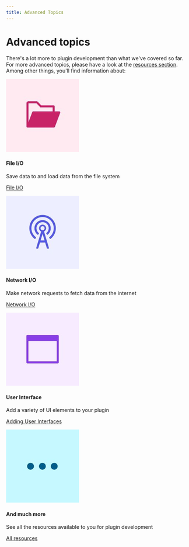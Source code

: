 ```yaml
---
title: Advanced Topics
---
```


# Advanced topics

There's a lot more to plugin development than what we've covered so far. For more advanced topics, please have a look at the [resources section](). Among other things, you'll find information about:

<MiniResourceCard slots="image,heading,text,link" repeat="5" theme="lightest" inRow="3"/>

![Folder icon](file.jpg)

#### File I/O

Save data to and load data from the file system

[File I/O](../../resources/recipes/file-operation/)

![Network icon](network.jpg)

#### Network I/O

Make network requests to fetch data from the internet

[Network I/O](../../resources/recipes/network/)

![Application window icon](ui.jpg)

#### User Interface

Add a variety of UI elements to your plugin

[Adding User Interfaces](../../resources/fundamentals/create-ui/)

<!-- 
![Complex hierarchical component structure icon](react.jpg)

#### React

Use React to build highly interactive user interfaces
[//]: # (TODO: Add right links)
[React in UXP](#)
-->

![Ellipsis](more.jpg)

#### And much more

See all the resources available to you for plugin development

[All resources](../../resources/)

